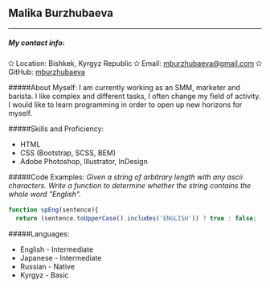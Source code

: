  ## Malika Burzhubaeva
-----
##### My contact info:
<img src="image-1.png" alt="alt text" width="11"/> Location: Bishkek, Kyrgyz Republic
<img src="image-1.png" alt="alt text" width="11"/> Email: mburzhubaeva@gmail.com
<img src="image-1.png" alt="alt text" width="11"/> GitHub: [mburzhubaeva](https://github.com/mburzhubaeva)

#####About Myself:
I am currently working as an SMM, marketer and barista. I like complex and different tasks, I often change my field of activity. I would like to learn programming in order to open up new horizons for myself.

#####Skills and Proficiency:
* HTML
* CSS (Bootstrap, SCSS, BEM)
* Adobe Photoshop, Illustrator, InDesign

#####Code Examples:
*Given a string of arbitrary length with any ascii characters. Write a function to determine whether the string contains the whole word "English".*

```JavaScript
function spEng(sentence){
  return (sentence.toUpperCase().includes('ENGLISH')) ? true : false;
```

#####Languages:
* English - Intermediate
* Japanese - Intermediate
* Russian - Native
* Kyrgyz - Basic



